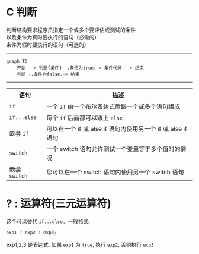 # C 判断

判断结构要求程序员指定一个或多个要评估或测试的条件 <br> 以及条件为真时要执行的语句（必需的）<br> 条件为假时要执行的语句（可选的）

---

```mermaid
graph TD
    开始 --> 判断{条件} -.条件为true.-> 条件代码 --> 结束
    判断 -.条件为false.-> 结束
```

---

| 语句 | 描述 |
| ---- | ---- |
| `if` |  一个 `if` 由一个布尔表达式后跟一个或多个语句组成 |
| `if...else` | 每个 `if` 后面都可以跟上 `else` |
| 嵌套 `if` | 可以在一个 if 或 else if 语句内使用另一个 if 或 else if 语句 | 
| `switch` | 一个 switch 语句允许测试一个变量等于多个值时的情况 |
| 嵌套 `switch` | 您可以在一个 switch 语句内使用另一个 switch 语句 |


# ? : 运算符(三元运算符)
这个可以替代 `if...else`。一般格式:
```c
exp1 ? exp2 : exp3;
```
exp1,2,3 是表达式. 如果 `exp1` 为 `true`, 执行 `exp2`, 否则执行 `exp3`

